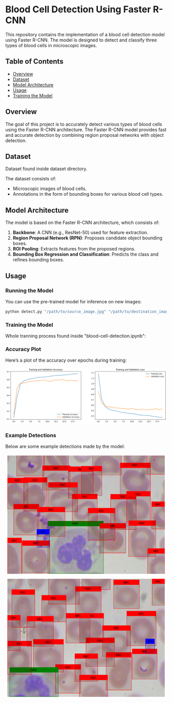 # Blood Cell Detection Using Faster R-CNN

This repository contains the implementation of a blood cell detection model using Faster R-CNN. The model is designed to detect and classify three types of blood cells in microscopic images.

## Table of Contents

- [Overview](#overview)
- [Dataset](#dataset)
- [Model Architecture](#model-architecture)
- [Usage](#usage)
- [Training the Model](#training-the-model)

## Overview

The goal of this project is to accurately detect various types of blood cells using the Faster R-CNN architecture. The Faster R-CNN model provides fast and accurate detection by combining region proposal networks with object detection.

## Dataset

Dataset found inside dataset directory.

The dataset consists of:
- Microscopic images of blood cells.
- Annotations in the form of bounding boxes for various blood cell types.

## Model Architecture

The model is based on the Faster R-CNN architecture, which consists of:
1. **Backbone**: A CNN (e.g., ResNet-50) used for feature extraction.
2. **Region Proposal Network (RPN)**: Proposes candidate object bounding boxes.
3. **ROI Pooling**: Extracts features from the proposed regions.
4. **Bounding Box Regression and Classification**: Predicts the class and refines bounding boxes.

## Usage

### Running the Model
You can use the pre-trained model for inference on new images:

```bash
python detect.py "/path/to/source_image.jpg" "/path/to/destination_image.jpg"
```

### Training the Model

Whole tranning process found inside "blood-cell-detection.ipynb":

### Accuracy Plot
Here’s a plot of the accuracy over epochs during training:

![Accuracy Plot](/imgs/plot.png) <!-- Placeholder for accuracy plot -->

### Example Detections

Below are some example detections made by the model:

![Detection Example 1](/imgs/output.png)  <!-- Placeholder for image -->
![Detection Example 2](/imgs/output1.png)  <!-- Placeholder for image -->

